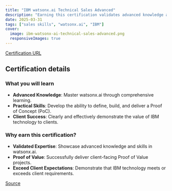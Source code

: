```yaml
---
title: "IBM watsonx.ai Technical Sales Advanced"
description: "Earning this certification validates advanced knowledge and skills with watsonx.ai, and the ability to deliver client-facing Proof of Value projects."
date: 2025-03-31
tags: ["sales skills", "watsonx.ai", "IBM"]
cover:
  image: ibm-watsonx-ai-technical-sales-advanced.png
  responsiveImages: true
---
```


[Certification URL](https://www.credly.com/badges/03c399fa-cde2-4426-aae6-2cb032cf5e2a/public_url)

## Certification details

### What you will learn
- **Advanced Knowledge**: Master watsonx.ai through comprehensive learning.
- **Practical Skills**: Develop the ability to define, build, and deliver a Proof of Concept (PoC).
- **Client Success**: Clearly and effectively demonstrate the value of IBM technology to clients.

### Why earn this certification?
- **Validated Expertise**: Showcase advanced knowledge and skills in watsonx.ai.
- **Proof of Value**: Successfully deliver client-facing Proof of Value projects.
- **Exceed Client Expectations**: Demonstrate that IBM technology meets or exceeds client requirements.

[Source](https://www.credly.com/badges/03c399fa-cde2-4426-aae6-2cb032cf5e2a/public_url)

